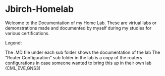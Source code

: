 # Jbirch-Homelab

Welcome to the Documentation of my Home Lab. These are virtual labs or demonstrations made and documented by myself during my studies for various certifications.

Legend:

The .MD file under each sub folder shows the documentation of the lab
The "Router Configuration" sub folder in the lab is a copy of the routers configurations in case someone wanted to bring this up in their own lab (CML,EVE,GNS3)


